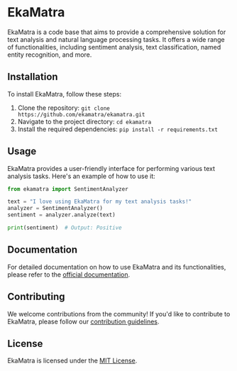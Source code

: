 # EkaMatra

EkaMatra is a code base that aims to provide a comprehensive solution for text analysis and natural language processing tasks. It offers a wide range of functionalities, including sentiment analysis, text classification, named entity recognition, and more.

## Installation

To install EkaMatra, follow these steps:

1. Clone the repository: `git clone https://github.com/ekamatra/ekamatra.git`
2. Navigate to the project directory: `cd ekamatra`
3. Install the required dependencies: `pip install -r requirements.txt`

## Usage

EkaMatra provides a user-friendly interface for performing various text analysis tasks. Here's an example of how to use it:

```python
from ekamatra import SentimentAnalyzer

text = "I love using EkaMatra for my text analysis tasks!"
analyzer = SentimentAnalyzer()
sentiment = analyzer.analyze(text)

print(sentiment)  # Output: Positive
```

## Documentation

For detailed documentation on how to use EkaMatra and its functionalities, please refer to the [official documentation](https://ekamatra-docs.com).

## Contributing

We welcome contributions from the community! If you'd like to contribute to EkaMatra, please follow our [contribution guidelines](https://github.com/ekamatra/ekamatra/blob/main/CONTRIBUTING.md).

## License

EkaMatra is licensed under the [MIT License](https://github.com/ekamatra/ekamatra/blob/main/LICENSE).
